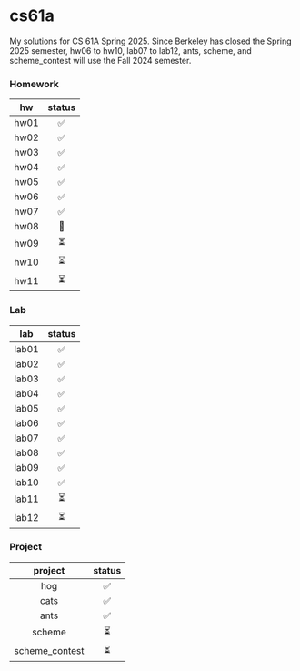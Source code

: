 # cs61a
My solutions for CS 61A Spring 2025.
Since Berkeley has closed the Spring 2025 semester, hw06 to hw10, lab07 to lab12, ants, scheme, and scheme_contest will use the Fall 2024 semester.

### Homework
| hw |status|
|:---:|:---:|
| hw01 | ✅ |
| hw02 | ✅ |
| hw03 | ✅ |
| hw04 | ✅ |
| hw05 | ✅ |
| hw06 | ✅ |
| hw07 | ✅ |
| hw08 | 🔄 |
| hw09 | ⏳ |
| hw10 | ⏳ |
| hw11 | ⏳ |

### Lab
| lab |status|
|:---:|:----:|
| lab01 | ✅ |
| lab02 | ✅ |
| lab03 | ✅ |
| lab04 | ✅ |
| lab05 | ✅ |
| lab06 | ✅ |
| lab07 | ✅ |
| lab08 | ✅ |
| lab09 | ✅ |
| lab10 | ✅ |
| lab11 | ⏳ |
| lab12 | ⏳ |

### Project
| project |status|
|:----:|:----:|
| hog | ✅ |
| cats | ✅ |
| ants | ✅ |
| scheme | ⏳ |
| scheme_contest | ⏳ |
